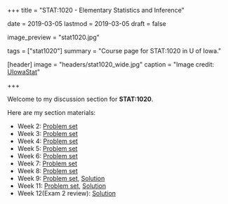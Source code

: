 +++
title = "STAT:1020 - Elementary Statistics and Inference"

date = 2019-03-05
lastmod = 2019-03-05
draft = false

image_preview = "stat1020.jpg"

tags = ["stat1020"]
summary = "Course page for STAT:1020 in U of Iowa."

[header]
image = "headers/stat1020_wide.jpg"
caption = "Image credit: [UIowaStat](https://stat.uiowa.edu/)"

+++

Welcome to my discussion section for **STAT:1020**.

Here are my section materials:

- Week 2: [Problem set](https://raw.githubusercontent.com/issactoast/EnBlog/master/static/files/week2.pdf)
- Week 3: [Problem set](https://raw.githubusercontent.com/issactoast/EnBlog/master/static/files/week3.pdf)
- Week 4: [Problem set](https://raw.githubusercontent.com/issactoast/EnBlog/master/static/files/week4.pdf)
- Week 5: [Problem set](https://raw.githubusercontent.com/issactoast/EnBlog/master/static/files/week5.pdf)
- Week 6: [Problem set](https://raw.githubusercontent.com/issactoast/EnBlog/master/static/files/week6.pdf)
- Week 7: [Problem set](https://raw.githubusercontent.com/issactoast/EnBlog/master/static/files/week7.pdf)
- Week 8: [Problem set](https://raw.githubusercontent.com/issactoast/EnBlog/master/static/files/week8.pdf)
- Week 9: [Problem set](https://raw.githubusercontent.com/issactoast/EnBlog/master/static/files/week9.pdf),    [Solution](https://raw.githubusercontent.com/issactoast/EnBlog/master/static/files/week9_sol.pdf)
- Week 11: [Problem set](https://raw.githubusercontent.com/issactoast/EnBlog/master/static/files/week11.pdf), [Solution](https://raw.githubusercontent.com/issactoast/EnBlog/master/static/files/week11_sol.pdf)
- Week 12(Exam 2 review): [Solution](https://raw.githubusercontent.com/issactoast/EnBlog/master/static/files/exam2_review.pdf)
